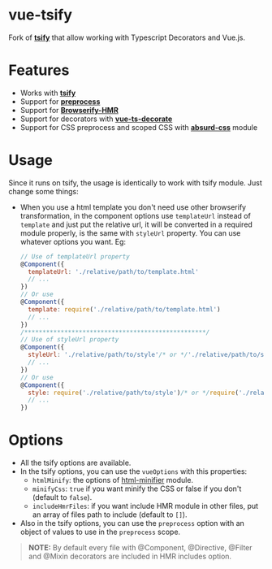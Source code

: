 # vue-tsify

Fork of [**tsify**](https://github.com/TypeStrong/tsify) that allow working with Typescript Decorators and Vue.js.

# Features

* Works with [**tsify**](https://github.com/TypeStrong/tsify)
* Support for [**preprocess**](https://github.com/jsoverson/preprocess)
* Support for [**Browserify-HMR**](https://github.com/AgentME/browserify-hmr)
* Support for decorators with [**vue-ts-decorate**](https://github.com/InDIOS/vue-ts-decorate)
* Support for CSS preprocess and scoped CSS with [**absurd-css**](https://github.com/InDIOS/absurd-css) module

# Usage

Since it runs on tsify, the usage is identically to work with tsify module. Just change some things:

* When you use a html template you don't need
 use other browserify transformation, in the component 
 options use `templateUrl` instead of `template` and just 
 put the relative url, it will be converted in a required
 module properly, is the same with `styleUrl` property. You can use
 whatever options you want. Eg:
  ```javascript
  // Use of templateUrl property
  @Component({
    templateUrl: './relative/path/to/template.html'
    // ...
  })
  // Or use
  @Component({
    template: require('./relative/path/to/template.html')
    // ...
  })
  /**************************************************/
  // Use of styleUrl property
  @Component({
    styleUrl: './relative/path/to/style'/* or */'./relative/path/to/style.css'
    // ...
  })
  // Or use
  @Component({
    style: require('./relative/path/to/style')/* or */require('./relative/path/to/style.css')
    // ...
  })
  ```
# Options
* All the tsify options are available.
* In the tsify options, you can use the `vueOptions` with this properties:
  * `htmlMinify`: the options of [html-minifier](https://github.com/kangax/html-minifier) module.
  * `minifyCss`: `true` if you want minify the CSS or false if you don't (default to `false`).
  * `includeHmrFiles`: if you want include HMR module in other files, put an array of files path to include (default to `[]`).
* Also in the tsify options, you can use the `preprocess` option with an object of values to use in the `preprocess` scope.

> **NOTE:** By default every file with @Component, @Directive, @Filter and @Mixin decorators are included in HMR includes option.
